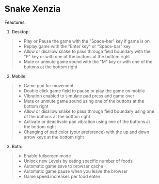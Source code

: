 # Snake Xenzia

Feautures:
1. Desktop:
  > * Play or Pause the game with the "Space-bar" key if game is on
  > * Replay game with the "Enter key" or "Space-bar" key
  > * Allow or disallow snake to pass through field boundary with the "P" key or with one of the buttons at the bottom right
  > * Mute or unmute game sound with the "M" key or with one of the buttons at the bottom right

2. Mobile:
  > * Game pad for movement
  > * Double click game field to pause or play the game on mobile
  > * Vibration enabled to simulate pad press and game over
  > * Mute or unmute game sound using one of the buttons at the bottom right
  > * Allow or disallow snake to pass through field boundary using one of the buttons at the bottom right
  > * Activate or deactivate pad vibration using one of the buttons at the bottom right
  > * Changing of pad color (your preference) with the up and down arrow keys at the bottom right

3. Both:
  > * Enable fullscreen mode
  > * Unlock new Levels by eating specific number of foods
  > * Automatic game save to browser cache
  > * Automatic game pause when you leave the browser
  > * Game speed increases per food eaten

[snake-xenzia-line]: https://jeto-games.netlify.app/#/snake-xenzia

